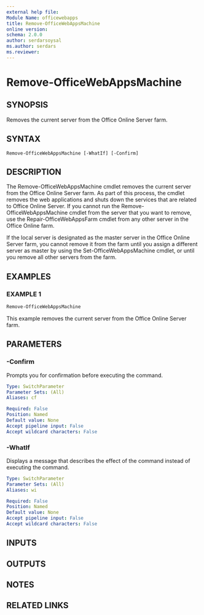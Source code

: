 ```yaml
---
external help file:
Module Name: officewebapps
title: Remove-OfficeWebAppsMachine
online version:
schema: 2.0.0
author: serdarsoysal
ms.author: serdars
ms.reviewer:
---
```


# Remove-OfficeWebAppsMachine

## SYNOPSIS

Removes the current server from the Office Online Server farm.

## SYNTAX

```
Remove-OfficeWebAppsMachine [-WhatIf] [-Confirm]
```

## DESCRIPTION

The Remove-OfficeWebAppsMachine cmdlet removes the current server from the Office Online Server
farm. As part of this process, the cmdlet removes the web applications and shuts down the services
that are related to Office Online Server. If you cannot run the Remove-OfficeWebAppsMachine cmdlet
from the server that you want to remove, use the Repair-OfficeWebAppsFarm cmdlet from any other
server in the Office Online farm.

If the local server is designated as the master server in the Office Online Server farm, you cannot
remove it from the farm until you assign a different server as master by using the
Set-OfficeWebAppsMachine cmdlet, or until you remove all other servers from the farm.

## EXAMPLES

### EXAMPLE 1

```powershell
Remove-OfficeWebAppsMachine
```

This example removes the current server from the Office Online Server farm.

## PARAMETERS

### -Confirm

Prompts you for confirmation before executing the command.

```yaml
Type: SwitchParameter
Parameter Sets: (All)
Aliases: cf

Required: False
Position: Named
Default value: None
Accept pipeline input: False
Accept wildcard characters: False
```

### -WhatIf

Displays a message that describes the effect of the command instead of executing the command.

```yaml
Type: SwitchParameter
Parameter Sets: (All)
Aliases: wi

Required: False
Position: Named
Default value: None
Accept pipeline input: False
Accept wildcard characters: False
```

## INPUTS

## OUTPUTS

## NOTES

## RELATED LINKS
